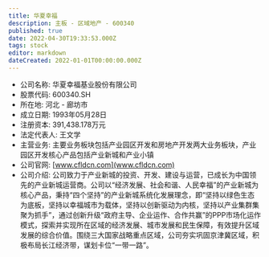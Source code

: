 ```yaml
---
title: 华夏幸福
description: 主板 - 区域地产 - 600340
published: true
date: 2022-04-30T19:33:53.000Z
tags: stock
editor: markdown
dateCreated: 2022-01-01T00:00:00.000Z
---
```


- 公司名称: 华夏幸福基业股份有限公司
- 股票代码: 600340.SH
- 所在地: 河北 - 廊坊市
- 成立日期: 1993年05月28日
- 注册资本: 391,438.178万元
- 法定代表人: 王文学
- 主营业务: 主要业务板块包括产业园区开发和房地产开发两大业务板块，产业园区开发核心产品包括产业新城和产业小镇
- 公司官网: [www.cfldcn.com](www.cfldcn.com)
- 公司介绍: 公司致力于产业新城的投资、开发、建设与运营，已成长为中国领先的产业新城运营商。公司以“经济发展、社会和谐、人民幸福”的产业新城为核心产品，秉持“四个坚持”的产业新城系统化发展理念，即“坚持以绿色生态为底板，坚持以幸福城市为载体，坚持以创新驱动为内核，坚持以产业集群集聚为抓手”，通过创新升级“政府主导、企业运作、合作共赢”的PPP市场化运作模式，探索并实现所在区域的经济发展、城市发展和民生保障，有效提升区域发展的综合价值。围绕三大国家战略重点区域，公司夯实巩固京津冀区域，积极布局长江经济带，谋划卡位“一带一路”。


